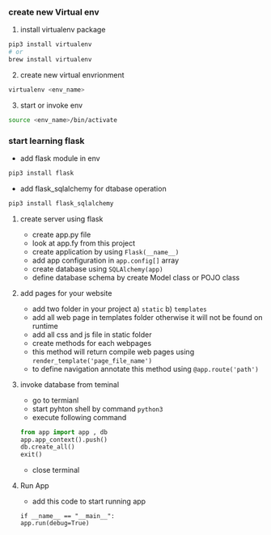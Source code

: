 ### create new Virtual env

1. install virtualenv package 
```sh
pip3 install virtualenv 
# or
brew install virtualenv
```

2. create new virtual envrionment 
``` sh
virtualenv <env_name>
```

3. start or invoke env 
```sh
source <env_name>/bin/activate
```


### start learning flask
- add flask module in env
```python
pip3 install flask
```
- add flask_sqlalchemy for dtabase operation 
```python
pip3 install flask_sqlalchemy 
```


1. create server using flask
    - create app.py file
    - look at app.fy from this project 
    - create application by using `Flask(__name__)`
    - add app configuration in `app.config[]` array
    - create database using `SQLAlchemy(app)`
    - define database schema by create Model class or POJO class 
    
2. add pages for your website 
    - add two folder in your project 
        a) `static`
        b) `templates`
    - add all web page in templates folder otherwise it will not be found on runtime 
    - add all css and js file in static folder
    - create methods for each webpages 
    - this method will return compile web pages using 
    `render_template('page_file_name')`
    - to define navigation annotate this method using `@app.route('path')`

3. invoke database from teminal
    - go to termianl
    - start pyhton shell by command `python3`
    - execute following command 
    ```python
    from app import app , db
    app.app_context().push()
    db.create_all()
    exit()
    ```
    - close terminal


4. Run App 
    - add this code to start running app 
    ```
    if __name__ == "__main__":
    app.run(debug=True)
    ```